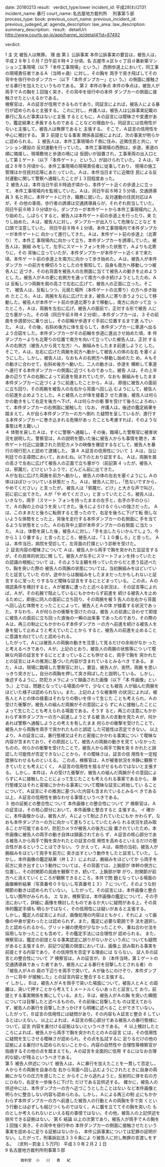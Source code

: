 
date: 20180213
result:  
verdict_type:lower
incident_id: 平成28(わ)2131
incident_name: 暴行
court_name: 名古屋地方裁判所 　刑事第５部
process_type:
book: 
previous_court_name:
previous_incident_id:
previous_judeged_at:
agenda_description: 
law_area: 
law_description: 
summary_description:  
result:  
detailUrl: http://www.courts.go.jp/app/hanrei_jp/detail4?id=87492

verdict:

1 
主      文 
     被告人は無罪。 
理      由 
第１ 公訴事実 
 本件公訴事実の要旨は，被告人は，平成２８年１０月７日午前８時４２分頃，名
古屋市ａ区ｂｃ丁目ｄ番新築マンション工事現場（以下「本件工事現場」という。）
西側歩道上において，同工事の現場責任者であるＡ（当時ｅ歳）に対し，その胸を
両手で突き飛ばしてその背中を徐行中のダンプカー（以下「本件ダンプカー」とい
う。）の側面に接触させる暴行を加えたというものである。 
第２ 本件の争点 
 本件の争点は，被告人が両手でＡの胸を１回強く突き，その背中を徐行中の本件
ダンプカーの側面に接触させたといえるかである。  
 検察官は，Ａの証言が信用できるものであり，同証言によれば，被告人による暴
行が認められると主張する。 
 これに対し，弁護人は，被告人は公訴事実記載の暴行に及んだ事実はないと主張
するとともに，Ａの証言には曖昧さや変遷があり，鑑定結果と矛盾するものである
ことなどの理由から，同証言には信用性がないと主張して，被告人は無罪であると
主張する。 
 そこで，Ａ証言の信用性を中心に検討する。 
第３ 前提となる事実 
 関係各証拠によれば，次の事実が明らかに認められる。 
 １ 被告人は，本件工事現場のｆ側に住み，近隣住民と共に，マンション建設の
反対運動を行っていた。 
   本件工事現場の西側は，歩道，車道の順に隣接し，現場敷地と歩道の境には
仮囲いが設置され，工事車両の出入口として第１ゲート（以下「本件ゲート」
という。）が設けられていた。 
2 
   Ａは，平成２８年５月頃から，本件工事現場の現場責任者に従事しており，
現場の施工管理ほか住民対応等にあたっていた。Ａは，本件当日までに近隣住
民による反対運動に関して警察へ通報したことが１３回程度あった。  
 ２ 被告人は，本件当日午前８時過ぎ頃から，本件ゲート近くの歩道上に立って，
本件工事現場内を監視していた。Ａは，同日午前８時２５分頃，交通誘導員３
名と共に，本件ゲートに行き，職務に就いた。反対運動の住民対応はＡが，そ
の他の車両，歩行者の誘導は交通誘導員らが，それぞれ担当していた。  
   同日午前８時３０分頃から，ダンプカーが本件ゲートから本件工事現場内に
入り始めた。しばらくすると，被告人は本件ゲート前の歩道上を行ったり，来
たりし始めた。Ａは，被告人に対し，ダンプカーが出入りして危険なことなど
を口頭で注意していた。 
  同日午前８時４１分頃，本件工事現場内で本件ダンプカーが本件ゲートに
向かって進行してきた。Ａは，本件ゲート前の歩道上（北寄り）で，本件工
事現場内に向かって立ち，本件ダンプカーを誘導していた。被告人は，腕組
みをして，左手にスマートフォンを持った状態で，Ａよりも北寄りに，その
背後に立っていたが，本件ダンプカーが本件ゲート近くまで来た頃，本件ゲ
ート前の歩道上を南方に向かって歩き始めた。Ａは，被告人が本件ダンプカ
ーの前方を横切ろうとしたのを察知して，自身も南方へ移動しつつ被告人に
近づき，その右背面を被告人の左側面に当てて被告人の動きを止めようとし
た。被告人がＡの更に右側方を通って南方へ歩き続けようとしたため，Ａは
反転しつつ両腕を肩の高さで左右に広げて，被告人の正面に立った。そこで，
被告人は，反転しつつ，元居た場所（本件ゲートの北寄り）の方へ歩き始め
たところ，Ａは，両腕を左右に広げたまま，被告人に寄り添うようにして移
動した。被告人が本件ゲート前の歩道北寄りまで移動し，南方に向かって立
ったところ，Ａは，両腕を左右に広げ，被告人の面前で，正対する形で被告
人に立ち塞がった。その頃（同日午前８時４２分頃），本件ダンプカーは，
3 
その前面を歩道部分に乗り出し，その前輪が歩道すぐ手前に位置するまで進
んでいた。 
   Ａは，その後，右斜め後方に体を反らして，本件ダンプカーに車道へ出る
よう合図をした。本件ダンプカーがその前輪を歩道に進出させ始めた頃，本
件ダンプカーよりも北寄りの位置で南方を向いて立っていた被告人は，正対
するＡの右側方（被告人から見て左方）へ，腕組みをしたまま前進しようと
した。そこで，Ａは，左右に広げた両腕を前方へ動かして被告人の体の左右
を塞ぐようにした。しかし，被告人は，なおもＡの右側方へ移動し始めたた
め，Ａもその動きに合わせて，右斜め後方へ動いた。二人の動きは，歩道を
横断して車道へ進行する本件ダンプカーの側面に近づくものであった。被告
人は，その上半身の辺りでＡの右腕によって前進を阻まれていたが，なおも
腕組みをしたまま本件ダンプカーに近づくように前進したことから，Ａは，
即座に被告人の面前に立ち回り，その両腕を被告人の左右から背面へ回し込
むようにして，被告人の前進を止めようとした。Ａと被告人とが体を接着さ
せた直後，被告人は何らかの動きをして右足を後方へ下げ，Ａは何らかの衝
撃を受けて後ろによろめいて，本件ダンプカーの右側面に接触した（なお，
弁護人は，後述の鑑定結果を踏まえて，Ａが自ら本件ダンプカーの方へ倒れ
た疑問を呈しているが，進行する本件ダンプカーに巻き込まれる危険があっ
たことも考慮すれば，そのような事態は考え難い。）  
 ４ 体勢を戻したＡは，すぐに警察へ通報し，その後，臨場した警察官に被害状
況を説明した。警察官は，Ａの説明を聞いた後に被告人からも事情を聴き，本
件ゲート付近に設置された防犯カメラの映像を確認するなどして，被告人を暴
行の現行犯人と認めて逮捕した。 
第４ Ａ証言の信用性について 
 １ Ａは，当公判廷での主尋問において，おおむね，以下のとおり証言する。 
   Ａは，両腕を肩の高さで左右に広げて被告人の正面で立ち塞がり（前記第
4 
ったが，被告人は，邪魔だ，どけというふうで，どんどん前に出てきた。  
   Ａが左右に広げた両腕を前方へ動かし，被告人の体の左右を塞ぐようにし
Ａの体はほぼひっついている状態だっ
た。Ａは，被告人に対し，「危ないですから，やめてください」と言ったが，
被告人は「邪魔だ，どけ」と大きな声で叫び，前に前に出てきた。Ａが「や
めてください」と言っていたところ，被告人は，いきなり，両手（スマート
フォンを持ったままの左手と，右手の手のひら）で，Ａの胸の上のほうを突
いてきた。後ろによろけるぐらいの強さだった。 
    Ａは，このままだと後ろに転倒すると思ったので，右足を後ろに下げて転
倒しないような体勢をとった上，背後を走行する本件ダンプカーの右側面に
手を当てるような状態をとった。Ａの右背中上部が本件ダンプカーの右側面
に当たった。 
   Ａは，体勢を戻した後，被告人に対し，「手を出したらいかんでしょう，今
から１１０番する」と言ったところ，被告人は，「１１０番しろ」と言った。 
    Ａは，本件当日，病院を受診して，左背面の打撲という診断を受けた。  
 ２ 証言内容の曖昧さについて 
   Ａは，被告人から両手で胸を突かれた旨証言するが，その具体的状況に関
して，被告人が左手にスマートフォンを持っていたとの認識の根拠について
は，そのような主観を持っていたからだと思う旨述べたり，胸を突いた際の
被告人の両腕の状態については，当初腕組みをほどいていたと証言していた
のが，途中からは腕組みをしたままだったかもしれないと証言するに至った
りするなど曖昧な証言をするにとどまっている。 
   この点，Ａの視認条件を検討すると，Ａが被害に遭ったと述べる状況は，
その証言等によれば，Ａが，その右腕で阻止しているにもかかわらず前進を
続ける被告人を止めるために，即座に同人の面前に立ち回り，その両腕を被
5 
告人の左右から背面へ回し込む体勢をとったことによって，被告人とＡの体
が接着する状況であった。すなわち，Ａが何らかの衝撃を受けたのは，被告
人の前進に合わせて即座に被告人の面前に立ち回った直後の一瞬の出来事
であったのであり，その際のＡは，再三の制止にもかかわらず本件ダンプカ
ーの方へ前進を続ける被告人を身を挺して止めようと考えていたことから
すると，被告人の前進を止めることに意識を向けていたと認められる。  
    したがって，Ａには被告人の両腕の動きを注意して見るだけの余裕がなか
ったと考えるべきであり，Ａが，上記のとおり，被告人の両腕の状態等につ
いて曖昧な内容の証言をするにとどまっていることも併せると，両手で胸を
突かれたとの証言にはＡの推測に基づいた内容が含まれているとみるべき
である。 
   また，Ａは，現場に臨場した警察官に対し，要旨，被告人が，突然，両腕
を思いっきり突きだし，自分の両胸を押して突き飛ばしたと説明している。 
    しかし，後述するように，防犯カメラによって録画された画像（以下「本
件画像」という。）上では，問題となっている場面の中で，少なくとも被告
人が組んだ両腕をほどいた様子は認められない。また，上記のような被害時
の状況によれば，被告人とＡとの体の接着はそれなりの勢いを伴って生じた
ことも考えられ，Ａの受けた衝撃が，被告人の組んだ両腕がその意図によら
ずにＡに接触したことによって生じたことも考えられる場面である。そうす
ると，再三の注意にもかかわらず本件ダンプカーの方へ前進しようとする被
告人の言動を見たＡが，何かあれば警察へ通報しようとの考えを有したまま
何らかの衝撃を受けたことで，被告人から両胸を両手で突かれたものと誤認
した可能性は否定できない。 
   以上より，Ａの証言には，暴行態様又はそれと密接にかかわる事実につい
て曖昧な内容が含まれており，その原因として，被告人の両腕の動きを見て
いなかったものの，何らかの衝撃を受けたことで，被告人から両手で胸を突
6 
かれたと誤認した可能性が否定できないことから，その曖昧さは，証言の信
用性を一定程度損なわせるものといえる。 
   この点，検察官は，Ａが被害状況を冷静に観察できていたとも考えにくく，
Ａ証言の信用性を揺るがせるものではないと主張する。 
    しかし，本件は，Ａの受けた衝撃が，被告人の組んだ両腕がその意図によ
らずにＡに接触したことによって生じたことも考えられる事案であるから，
暴行態様又はそれと密接にかかわる事実について曖昧な証言に終始してい
ることについて，Ａ証言にその推測に基づいた内容も含まれているとみるべ
きである以上，Ａ証言の信用性を損なわせる事情というべきである。  
 ３ 他の証拠との整合性について 
   本件画像との整合性について 
   ア 検察官は，Ａの証言は，その核心部分において，本件画像と整合すると
主張する。 
   イ 確かに，本件画像からは，被告人が，Ａによって制止されていたにもか
かわらず，なおも本件ダンプカーの方に向かって進もうとしていたとみら
れる状況を読み取ることが可能であるが，防犯カメラが被告人の後方に設
置されていたため，本件画像に被告人の両手の動き自体は録画されておら
ず，Ａ証言の核心部分である被告人から両手で胸を突かれたとの証言の信
用性を高めるといえるだけの整合性があるということはできない。 
   ウ かえって，Ａは，尋問の当初，被告人が腕組みをほどいて両手を前方に
突き出すという動作をしたと証言していた。 
     しかし，本件画像の鑑定結果（弁１２）によれば，腕組みをほどいてか
ら両手を前方に突き出すという動作については，その背面では，上腕部が
体幹の側方に位置し，その肘関節の屈曲を観察でき，続いて，上腕部が挙
がり，肘関節が前方へと消えていくところが観察できるところ，本件で問
題となっている場面の画像解析結果（写真番号０９ないし写真番号１３）
7 
について，そのような肘関節の動きは認められていない。 
     したがって，その証言には，本件画像と整合しない箇所がみられる。 
   エ なお，検察官は，本件画像の鑑定について，その手法において，詳細に
画像を検討したものであるか大いに疑問がある上，その具体的鑑定手順も
明らかではなく，その信用性には疑いがあると主張する。  
     しかし，鑑定人の証言によれば，画像処理の内容はともかく，それによ
って画像の中身が変わったとは認められず，また，鑑定に必要な範囲で手
法を選択したと認められるから，グリット線の使用が少なかったことや，
重ね合わせ法を採用しなかったことも含めて，その鑑定手法には合理性が
認められる。 
     また，検察官は，鑑定の前提となる事実認定に誤りがないかという点に
ついても疑問があると主張するが，前記ウ記載の限度においては，画像上
読み取れる事実を前提とする内容であり，その信用性を否定する理由には
ならない。 
   証人Ｂの証言との整合性について 
   ア 検察官は，Ａの証言が，Ｂ（本件当時，第１ゲートの交通誘導員であっ
た者であり，被告人による暴行を目撃したとされる者）の「被告人がＡの
肩の下辺りを両手で突いて，Ａが後ろにのけぞり，本件ダンプカーに背中
が接触した」との証言内容と整合すると主張する。  
   イ しかし，Ｂは，被告人がＡを両手で突いた場面について，被告人とＡと
の距離は，突いて押すことから考えて１メートルくらいあったと証言して
おり，前提とする事実関係を異にしている。また，Ｂは，被告人がＡの胸
を突いた瞬間については目撃したと述べるものの，その前後に目撃したも
のは覚えておらず，被告人の暴行を目撃したきっかけすら明確に述べるこ
とができていない。 
     したがって，Ｂ証言の信用性には疑問があり，その内容もＡ証言と整合
8 
しているとはいえない。 
   以上によれば，Ａ証言の核心部分である被告人の暴行態様について，証言
内容を裏付ける証拠はないというべきである。 
 ４ 以上検討したところによれば，被告人から両手で胸を突かれたとのＡの証言
には，その信用性に疑問を生じさせる曖昧さが認められ，その点を払拭するに
足りるだけの他の証拠による裏付けも認められないことから，内容の自然性や
合理性等検察官が指摘するその他の点を踏まえても，Ａの証言を全面的に信用
するにはなお合理的な疑いが残るというべきである。  
第５ 被告人供述について 
 被告人は，Ａに暴行を加えたことを一貫して否定し，Ａからその両腕を自身の左
右から背面へ回し込むようにされたときに自身の両腕にかなりの圧力を感じたこと
からそこから逃れようと，反射的に体を右の方にひねり，右足を一歩後ろに下げた
だけである旨供述する。 
 確かに，被告人の供述中には，本件ダンプカーの方へ近づこうとしたことはない
など本件画像と明らかに整合しない内容も認められる。しかし，Ａによる再三の制
止にもかかわらず本件ダンプカーの方へ前進した被告人の行動とＡの両胸を手で突
くという行動とは必ずしも結びつくものではなく，Ａに腹を立ててその胸を突いた
ものとしか考えられないといえる程の事情ではない。その他，被告人の上記供述を
排斥できる証拠はない。 
第６ 結論 
 以上の次第であり，被告人が両手でＡの胸を１回強く突き，その背中を徐行中の
本件ダンプカーの側面に接触させたという事実を認めるに足りる証拠はないから，
本件公訴事実については犯罪の証明がない。したがって，刑事訴訟法３３６条によ
り被告人に対し無罪の言渡しをする。 
（求刑－罰金１５万円） 
  平成３０年２月２１日    
9 
  名古屋地方裁判所刑事第５部 
  
           裁判官  小   川   貴   紀 
 

                    